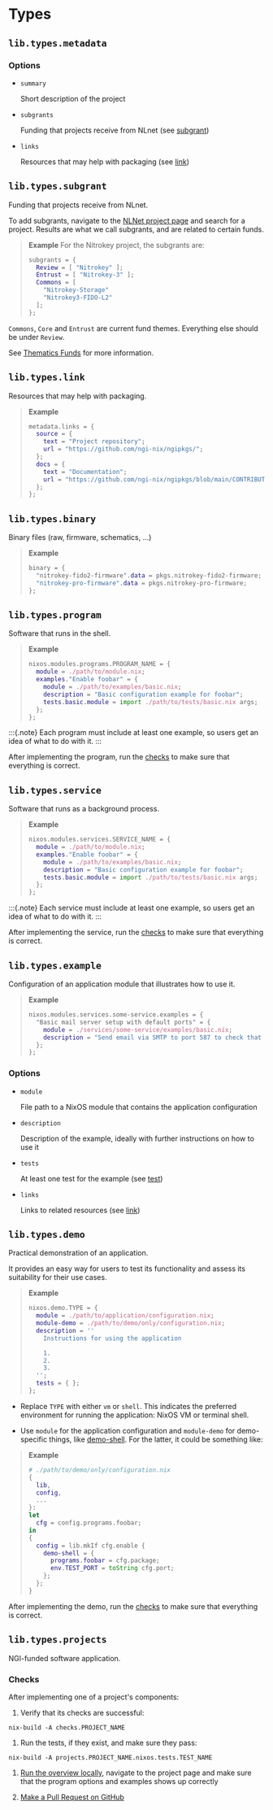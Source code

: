 # Types


## `lib.types.metadata`

### Options

- `summary`

  Short description of the project

- `subgrants`

  Funding that projects receive from NLnet (see [subgrant](#subgrant))

- `links`

  Resources that may help with packaging (see [link](#link))

## `lib.types.subgrant`

Funding that projects receive from NLnet.

To add subgrants, navigate to the [NLNet project page](https://nlnet.nl/project/index.html) and search for a project.
Results are what we call subgrants, and are related to certain funds.

> **Example**
> For the Nitrokey project, the subgrants are:
>
> ```nix
> subgrants = {
>   Review = [ "Nitrokey" ];
>   Entrust = [ "Nitrokey-3" ];
>   Commons = [
>     "Nitrokey-Storage"
>     "Nitrokey3-FIDO-L2"
>   ];
> };
> ```

`Commons`, `Core` and `Entrust` are current fund themes.
Everything else should be under `Review`.

See [Thematics Funds](https://nlnet.nl/themes/) for more information.

## `lib.types.link`

Resources that may help with packaging.

> **Example**
> ```nix
> metadata.links = {
>   source = {
>     text = "Project repository";
>     url = "https://github.com/ngi-nix/ngipkgs/";
>   };
>   docs = {
>     text = "Documentation";
>     url = "https://github.com/ngi-nix/ngipkgs/blob/main/CONTRIBUTING.md";
>   };
> };
> ```

## `lib.types.binary`

Binary files (raw, firmware, schematics, ...)

> **Example**
> ```nix
> binary = {
>   "nitrokey-fido2-firmware".data = pkgs.nitrokey-fido2-firmware;
>   "nitrokey-pro-firmware".data = pkgs.nitrokey-pro-firmware;
> };
> ```

## `lib.types.program`

Software that runs in the shell.

> **Example**
> ```nix
> nixos.modules.programs.PROGRAM_NAME = {
>   module = ./path/to/module.nix;
>   examples."Enable foobar" = {
>     module = ./path/to/examples/basic.nix;
>     description = "Basic configuration example for foobar";
>     tests.basic.module = import ./path/to/tests/basic.nix args;
>   };
> };
> ```

:::{.note}
Each program must include at least one example, so users get an idea of what to do with it.
:::

After implementing the program, run the [checks](#checks) to make sure that everything is correct.

## `lib.types.service`

Software that runs as a background process.

> **Example**
> ```nix
> nixos.modules.services.SERVICE_NAME = {
>   module = ./path/to/module.nix;
>   examples."Enable foobar" = {
>     module = ./path/to/examples/basic.nix;
>     description = "Basic configuration example for foobar";
>     tests.basic.module = import ./path/to/tests/basic.nix args;
>   };
> };
> ```

:::{.note}
Each service must include at least one example, so users get an idea of what to do with it.
:::

After implementing the service, run the [checks](#checks) to make sure that everything is correct.

## `lib.types.example`

Configuration of an application module that illustrates how to use it.

> **Example**
> ```nix
> nixos.modules.services.some-service.examples = {
>   "Basic mail server setup with default ports" = {
>     module = ./services/some-service/examples/basic.nix;
>     description = "Send email via SMTP to port 587 to check that it works";
>   };
> };
> ```

### Options

- `module`

  File path to a NixOS module that contains the application configuration

- `description`

  Description of the example, ideally with further instructions on how to use it

- `tests`

  At least one test for the example (see [test](#test))

- `links`

  Links to related resources (see [link](#link))

## `lib.types.demo`

Practical demonstration of an application.

It provides an easy way for users to test its functionality and assess its suitability for their use cases.

> **Example**
> ```nix
> nixos.demo.TYPE = {
>   module = ./path/to/application/configuration.nix;
>   module-demo = ./path/to/demo/only/configuration.nix;
>   description = ''
>     Instructions for using the application
>
>     1.
>     2.
>     3.
>   '';
>   tests = { };
> };
> ```

- Replace `TYPE` with either `vm` or `shell`.
This indicates the preferred environment for running the application: NixOS VM or terminal shell.

- Use `module` for the application configuration and `module-demo` for demo-specific things, like [demo-shell](./overview/demo/shell.nix).
For the latter, it could be something like:

> **Example**
> ```nix
> # ./path/to/demo/only/configuration.nix
> {
>   lib,
>   config,
>   ...
> }:
> let
>   cfg = config.programs.foobar;
> in
> {
>   config = lib.mkIf cfg.enable {
>     demo-shell = {
>       programs.foobar = cfg.package;
>       env.TEST_PORT = toString cfg.port;
>     };
>   };
> }
> ```

After implementing the demo, run the [checks](#checks) to make sure that everything is correct.

## `lib.types.projects`

NGI-funded software application.

### Checks

After implementing one of a project's components:

1. Verify that its checks are successful:

  ```shellSession
  nix-build -A checks.PROJECT_NAME
  ```

1. Run the tests, if they exist, and make sure they pass:

  ```shellSession
  nix-build -A projects.PROJECT_NAME.nixos.tests.TEST_NAME
  ```

1. [Run the overview locally](#running-and-testing-the-overview-locally), navigate to the project page and make sure that the program options and examples shows up correctly

1. [Make a Pull Request on GitHub](#how-to-create-pull-requests-to-ngipkgs)


